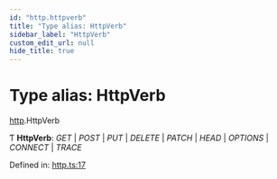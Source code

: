 ```yaml
---
id: "http.httpverb"
title: "Type alias: HttpVerb"
sidebar_label: "HttpVerb"
custom_edit_url: null
hide_title: true
---
```


# Type alias: HttpVerb

[http](../modules/http.md).HttpVerb

Ƭ **HttpVerb**: *GET* \| *POST* \| *PUT* \| *DELETE* \| *PATCH* \| *HEAD* \| *OPTIONS* \| *CONNECT* \| *TRACE*

Defined in: [http.ts:17](https://github.com/tauri-apps/tauri/blob/237b49b/cli/tauri.js/api-src/http.ts#L17)
